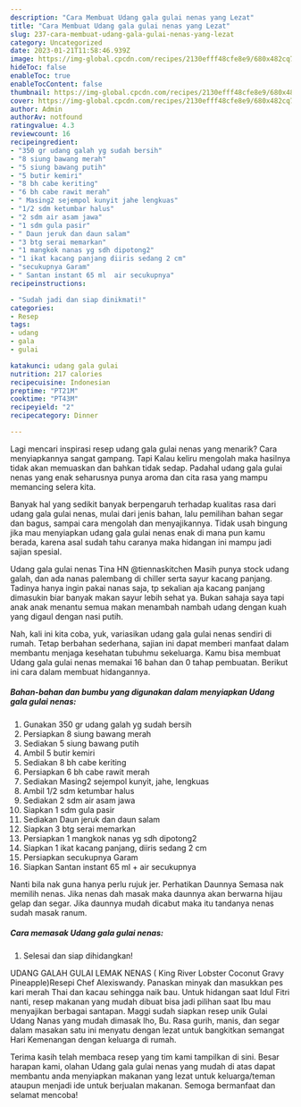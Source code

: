 ```yaml
---
description: "Cara Membuat Udang gala gulai nenas yang Lezat"
title: "Cara Membuat Udang gala gulai nenas yang Lezat"
slug: 237-cara-membuat-udang-gala-gulai-nenas-yang-lezat
category: Uncategorized
date: 2023-01-21T11:58:46.939Z
image: https://img-global.cpcdn.com/recipes/2130efff48cfe8e9/680x482cq70/udang-gala-gulai-nenas-foto-resep-utama.jpg
hideToc: false
enableToc: true
enableTocContent: false
thumbnail: https://img-global.cpcdn.com/recipes/2130efff48cfe8e9/680x482cq70/udang-gala-gulai-nenas-foto-resep-utama.jpg
cover: https://img-global.cpcdn.com/recipes/2130efff48cfe8e9/680x482cq70/udang-gala-gulai-nenas-foto-resep-utama.jpg
author: Admin
authorAv: notfound
ratingvalue: 4.3
reviewcount: 16
recipeingredient:
- "350 gr udang galah yg sudah bersih"
- "8 siung bawang merah"
- "5 siung bawang putih"
- "5 butir kemiri"
- "8 bh cabe keriting"
- "6 bh cabe rawit merah"
- " Masing2 sejempol kunyit jahe lengkuas"
- "1/2 sdm ketumbar halus"
- "2 sdm air asam jawa"
- "1 sdm gula pasir"
- " Daun jeruk dan daun salam"
- "3 btg serai memarkan"
- "1 mangkok nanas yg sdh dipotong2"
- "1 ikat kacang panjang diiris sedang 2 cm"
- "secukupnya Garam"
- " Santan instant 65 ml  air secukupnya"
recipeinstructions:

- "Sudah jadi dan siap dinikmati!"
categories:
- Resep
tags:
- udang
- gala
- gulai

katakunci: udang gala gulai 
nutrition: 217 calories
recipecuisine: Indonesian
preptime: "PT21M"
cooktime: "PT43M"
recipeyield: "2"
recipecategory: Dinner

---
```



Lagi mencari inspirasi resep udang gala gulai nenas yang menarik? Cara menyiapkannya sangat gampang. Tapi Kalau keliru mengolah maka hasilnya tidak akan memuaskan dan bahkan tidak sedap. Padahal udang gala gulai nenas yang enak seharusnya punya aroma dan cita rasa yang mampu memancing selera kita.


Banyak hal yang sedikit banyak berpengaruh terhadap kualitas rasa dari udang gala gulai nenas, mulai dari jenis bahan, lalu pemilihan bahan segar dan bagus, sampai cara mengolah dan menyajikannya. Tidak usah bingung jika mau menyiapkan udang gala gulai nenas enak di mana pun kamu berada, karena asal sudah tahu caranya maka hidangan ini mampu jadi sajian spesial.

Udang gala gulai nenas Tina HN @tiennaskitchen Masih punya stock udang galah, dan ada nanas palembang di chiller serta sayur kacang panjang. Tadinya hanya ingin pakai nanas saja, tp sekalian aja kacang panjang dimasukin biar banyak makan sayur lebih sehat ya. Bukan sahaja saya tapi anak anak menantu semua makan menambah nambah udang dengan kuah yang digaul dengan nasi putih.


Nah, kali ini kita coba, yuk, variasikan udang gala gulai nenas sendiri di rumah. Tetap berbahan sederhana, sajian ini dapat memberi manfaat dalam membantu menjaga kesehatan tubuhmu sekeluarga. Kamu bisa membuat Udang gala gulai nenas memakai 16 bahan dan 0 tahap pembuatan. Berikut ini cara dalam membuat hidangannya.

<!--inarticleads1-->

##### Bahan-bahan dan bumbu yang digunakan dalam menyiapkan Udang gala gulai nenas:

1. Gunakan 350 gr udang galah yg sudah bersih
1. Persiapkan 8 siung bawang merah
1. Sediakan 5 siung bawang putih
1. Ambil 5 butir kemiri
1. Sediakan 8 bh cabe keriting
1. Persiapkan 6 bh cabe rawit merah
1. Sediakan  Masing2 sejempol kunyit, jahe, lengkuas
1. Ambil 1/2 sdm ketumbar halus
1. Sediakan 2 sdm air asam jawa
1. Siapkan 1 sdm gula pasir
1. Sediakan  Daun jeruk dan daun salam
1. Siapkan 3 btg serai memarkan
1. Persiapkan 1 mangkok nanas yg sdh dipotong2
1. Siapkan 1 ikat kacang panjang, diiris sedang 2 cm
1. Persiapkan secukupnya Garam
1. Siapkan  Santan instant 65 ml + air secukupnya


Nanti bila nak guna hanya perlu rujuk jer. Perhatikan Daunnya Semasa nak memilih nenas. Jika nenas dah masak maka daunnya akan berwarna hijau gelap dan segar. Jika daunnya mudah dicabut maka itu tandanya nenas sudah masak ranum. 

<!--inarticleads2-->

##### Cara memasak Udang gala gulai nenas:


1. Selesai dan siap dihidangkan!

UDANG GALAH GULAI LEMAK NENAS ( King River Lobster Coconut Gravy Pineapple)Resepi Chef Alexiswandy. Panaskan minyak dan masukkan pes kari merah Thai dan kacau sehingga naik bau. Untuk hidangan saat Idul Fitri nanti, resep makanan yang mudah dibuat bisa jadi pilihan saat Ibu mau menyajikan berbagai santapan. Maggi sudah siapkan resep unik Gulai Udang Nanas yang mudah dimasak lho, Bu. Rasa gurih, manis, dan segar dalam masakan satu ini menyatu dengan lezat untuk bangkitkan semangat Hari Kemenangan dengan keluarga di rumah. 

Terima kasih telah membaca resep yang tim kami tampilkan di sini. Besar harapan kami, olahan Udang gala gulai nenas yang mudah di atas dapat membantu anda menyiapkan makanan yang lezat untuk keluarga/teman ataupun menjadi ide untuk berjualan makanan. Semoga bermanfaat dan selamat mencoba!
